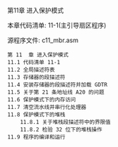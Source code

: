 第11章 进入保护模式

本章代码清单: 11-1(主引导扇区程序)

源程序文件: c11_mbr.asm

```
第 11  章 进入保护模式
11.1 代码清单 11-1
11.2 全局描述符表
11.3 存储器的段描述符
11.4 安装存储器的段描述符并加载 GDTR
11.5 关于第 21 条地址线 A20 的问题
11.6 保护模式下的内存访问
11.7 清空流水线并串行化处理器
11.8 保护模式下的堆栈
    11.8.1 关于堆栈段描述符中的界限值
    11.8.2 检验 32 位下的堆栈操作
11.9 程序的编译和运行
```